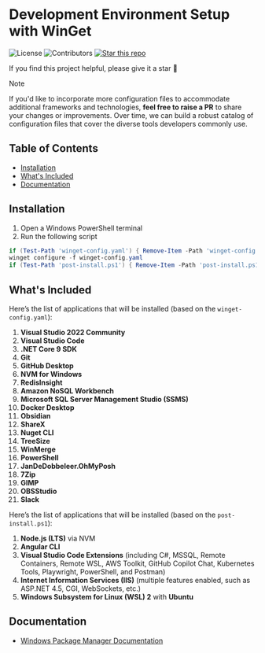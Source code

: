 # Development Environment Setup with WinGet

![License](https://img.shields.io/badge/license-MIT-blue.svg) 
![Contributors](https://img.shields.io/github/contributors/devexlead/onboarding-winget) 
[![Star this repo](https://img.shields.io/github/stars/devexlead/onboarding-winget?style=social)](https://github.com/devexlead/onboarding-winget/stargazers)

If you find this project helpful, please give it a star 🌟

> [!NOTE] 
> If you'd like to incorporate more configuration files to accommodate additional frameworks and technologies, **feel free to raise a PR** to share your changes or improvements. Over time, we can build a robust catalog of configuration files that cover the diverse tools developers commonly use.


## Table of Contents
- [Installation](#installation)
- [What's Included](#whats-included)
- [Documentation](#documentation)

## Installation

1. Open a Windows PowerShell terminal
2. Run the following script
```powershell
if (Test-Path 'winget-config.yaml') { Remove-Item -Path 'winget-config.yaml' -Force }; Invoke-WebRequest -Uri 'https://raw.githubusercontent.com/devexlead/onboarding-winget/refs/heads/main/winget-config.yaml' -OutFile 'winget-config.yaml' -Headers @{"Cache-Control"="no-cache"};
winget configure -f winget-config.yaml
if (Test-Path 'post-install.ps1') { Remove-Item -Path 'post-install.ps1' -Force }; Invoke-WebRequest -Uri 'https://raw.githubusercontent.com/devexlead/onboarding-winget/refs/heads/main/post-install.ps1' -OutFile 'post-install.ps1' -Headers @{"Cache-Control"="no-cache"}; .\post-install.ps1
```

## What's Included

Here’s the list of applications that will be installed (based on the `winget-config.yaml`):

1. **Visual Studio 2022 Community**  
2. **Visual Studio Code**  
3. **.NET Core 9 SDK**  
4. **Git**  
5. **GitHub Desktop**  
6. **NVM for Windows**  
7. **RedisInsight**  
8. **Amazon NoSQL Workbench**  
9. **Microsoft SQL Server Management Studio (SSMS)**
10. **Docker Desktop**
11. **Obsidian**
11. **ShareX**
12. **Nuget CLI**
13. **TreeSize**
14. **WinMerge**
15. **PowerShell**
16. **JanDeDobbeleer.OhMyPosh**
17. **7Zip**
18. **GIMP**
19. **OBSStudio**
19. **Slack**

 
Here’s the list of applications that will be installed (based on the `post-install.ps1`):

1. **Node.js (LTS)** via NVM  
2. **Angular CLI**  
3. **Visual Studio Code Extensions** (including C#, MSSQL, Remote Containers, Remote WSL, AWS Toolkit, GitHub Copilot Chat, Kubernetes Tools, Playwright, PowerShell, and Postman)  
4. **Internet Information Services (IIS)** (multiple features enabled, such as ASP.NET 4.5, CGI, WebSockets, etc.)  
5. **Windows Subsystem for Linux (WSL) 2** with **Ubuntu**
  
## Documentation

- [Windows Package Manager Documentation](https://learn.microsoft.com/en-us/windows/package-manager/)
